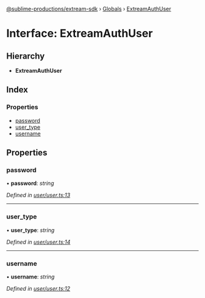 [@sublime-productions/extream-sdk](../README.md) › [Globals](../globals.md) › [ExtreamAuthUser](extreamauthuser.md)

# Interface: ExtreamAuthUser

## Hierarchy

* **ExtreamAuthUser**

## Index

### Properties

* [password](extreamauthuser.md#password)
* [user_type](extreamauthuser.md#user_type)
* [username](extreamauthuser.md#username)

## Properties

###  password

• **password**: *string*

*Defined in [user/user.ts:13](https://github.com/Extream-SaaS/ex-sdk/blob/2aed8a2/src/user/user.ts#L13)*

___

###  user_type

• **user_type**: *string*

*Defined in [user/user.ts:14](https://github.com/Extream-SaaS/ex-sdk/blob/2aed8a2/src/user/user.ts#L14)*

___

###  username

• **username**: *string*

*Defined in [user/user.ts:12](https://github.com/Extream-SaaS/ex-sdk/blob/2aed8a2/src/user/user.ts#L12)*
